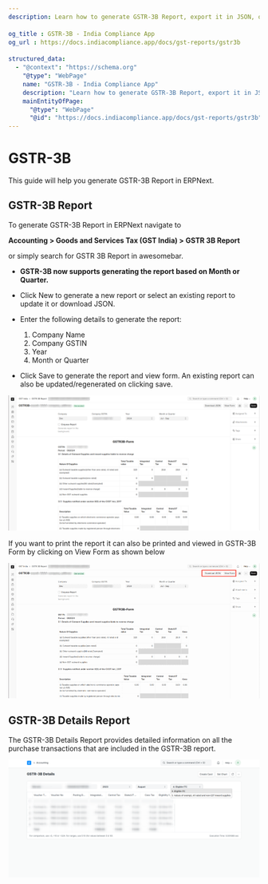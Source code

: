 ```yaml
---
description: Learn how to generate GSTR-3B Report, export it in JSON, or Excel, and utilize it for effectively file GSTR-3B returns.

og_title : GSTR-3B - India Compliance App
og_url : https://docs.indiacompliance.app/docs/gst-reports/gstr3b

structured_data:
  - "@context": "https://schema.org"
    "@type": "WebPage"
    name: "GSTR-3B - India Compliance App"
    description: "Learn how to generate GSTR-3B Report, export it in JSON, or Excel, and utilize it for effectively file GSTR-3B returns."
    mainEntityOfPage:
      "@type": "WebPage"
      "@id": "https://docs.indiacompliance.app/docs/gst-reports/gstr3b"
---
```


# GSTR-3B

This guide will help you generate GSTR-3B Report in ERPNext. 

## GSTR-3B Report

To generate GSTR-3B Report in ERPNext navigate to

**Accounting > Goods and Services Tax (GST India) > GSTR 3B Report**

or simply search for GSTR 3B Report in awesomebar.

- **GSTR-3B now supports generating the report based on Month or Quarter.**

- Click New to generate a new report or select an existing report to update it
  or download JSON.

- Enter the following details to generate the report:

  1. Company Name
  2. Company GSTIN
  3. Year
  4. Month or Quarter

- Click Save to generate the report and view form. An existing report can also
  be updated/regenerated on clicking save.

![GSTR-3B Report](./assets/gstr_3b_form.png)

If you want to print the report it can also be printed and viewed in GSTR-3B
Form by clicking on View Form as shown below

![Download Option in GSTR-3B](./assets/gstr_3b_view_form.png)

## GSTR-3B Details Report

The GSTR-3B Details Report provides detailed information on all the purchase
transactions that are included in the GSTR-3B report.

![GSTR-3B Details Report](./assets/gstr_3b_details_report.png)
